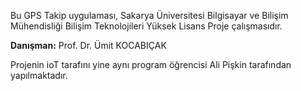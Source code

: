 Bu GPS Takip uygulaması, Sakarya Üniversitesi Bilgisayar ve Bilişim Mühendisliği Bilişim Teknolojileri Yüksek Lisans Proje çalışmasıdır.

**Danışman:** Prof. Dr. Ümit KOCABIÇAK

Projenin ioT tarafını yine aynı program öğrencisi Ali Pişkin tarafından yapılmaktadır.